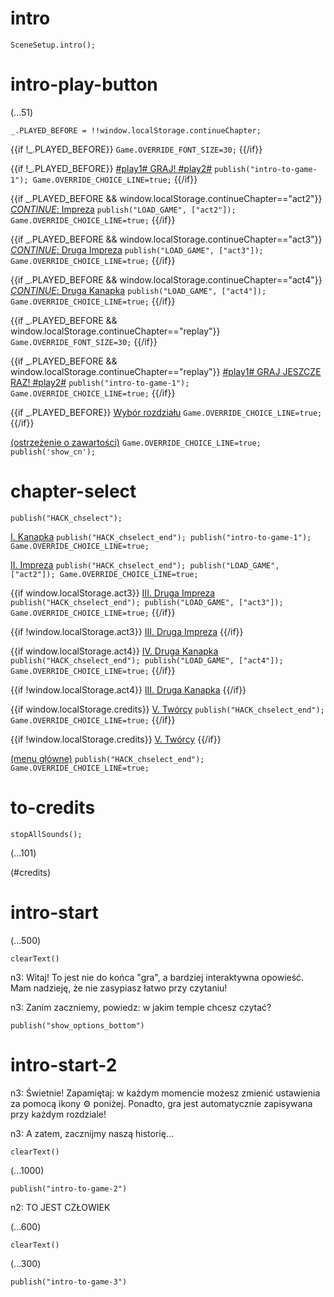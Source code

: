 

# intro

`SceneSetup.intro();`

# intro-play-button

(...51)

```
_.PLAYED_BEFORE = !!window.localStorage.continueChapter;
```

{{if !_.PLAYED_BEFORE}}
`Game.OVERRIDE_FONT_SIZE=30;`
{{/if}}

{{if !_.PLAYED_BEFORE}}
[#play1# GRAJ! #play2#](#intro-start) `publish("intro-to-game-1"); Game.OVERRIDE_CHOICE_LINE=true;`
{{/if}}

{{if _.PLAYED_BEFORE && window.localStorage.continueChapter=="act2"}}
[_CONTINUE_: Impreza](#act2) `publish("LOAD_GAME", ["act2"]); Game.OVERRIDE_CHOICE_LINE=true;`
{{/if}}

{{if _.PLAYED_BEFORE && window.localStorage.continueChapter=="act3"}}
[_CONTINUE_: Druga Impreza](#act3) `publish("LOAD_GAME", ["act3"]); Game.OVERRIDE_CHOICE_LINE=true;`
{{/if}}

{{if _.PLAYED_BEFORE && window.localStorage.continueChapter=="act4"}}
[_CONTINUE_: Druga Kanapka](#act4) `publish("LOAD_GAME", ["act4"]); Game.OVERRIDE_CHOICE_LINE=true;`
{{/if}}

{{if _.PLAYED_BEFORE && window.localStorage.continueChapter=="replay"}}
`Game.OVERRIDE_FONT_SIZE=30;`
{{/if}}

{{if _.PLAYED_BEFORE && window.localStorage.continueChapter=="replay"}}
[#play1# GRAJ JESZCZE RAZ! #play2#](#intro-start) `publish("intro-to-game-1"); Game.OVERRIDE_CHOICE_LINE=true;`
{{/if}}

{{if _.PLAYED_BEFORE}}
[Wybór rozdziału](#chapter-select) `Game.OVERRIDE_CHOICE_LINE=true;`
{{/if}}

[(ostrzeżenie o zawartości)](#intro-play-button) `Game.OVERRIDE_CHOICE_LINE=true; publish('show_cn');`

# chapter-select

`publish("HACK_chselect");`

[I. Kanapka](#intro-start) `publish("HACK_chselect_end"); publish("intro-to-game-1"); Game.OVERRIDE_CHOICE_LINE=true;`

[II. Impreza](#act2) `publish("HACK_chselect_end"); publish("LOAD_GAME", ["act2"]); Game.OVERRIDE_CHOICE_LINE=true;`

{{if window.localStorage.act3}}
[III. Druga Impreza](#act3) `publish("HACK_chselect_end"); publish("LOAD_GAME", ["act3"]); Game.OVERRIDE_CHOICE_LINE=true;`
{{/if}}

{{if !window.localStorage.act3}}
[III. Druga Impreza]()
{{/if}}

{{if window.localStorage.act4}}
[IV. Druga Kanapka](#act4) `publish("HACK_chselect_end"); publish("LOAD_GAME", ["act4"]); Game.OVERRIDE_CHOICE_LINE=true;`
{{/if}}

{{if !window.localStorage.act4}}
[III. Druga Kanapka]()
{{/if}}

{{if window.localStorage.credits}}
[V. Twórcy](#to-credits) `publish("HACK_chselect_end"); Game.OVERRIDE_CHOICE_LINE=true;`
{{/if}}

{{if !window.localStorage.credits}}
[V. Twórcy]()
{{/if}}

[(menu główne)](#intro-play-button) `publish("HACK_chselect_end"); Game.OVERRIDE_CHOICE_LINE=true;`

# to-credits

`stopAllSounds();`

(...101)

(#credits)

# intro-start

(...500)

`clearText()`


n3: Witaj! To jest nie do końca "gra", a bardziej interaktywna opowieść. Mam nadzieję, że nie zasypiasz łatwo przy czytaniu!

n3: Zanim zaczniemy, powiedz: w jakim tempie chcesz czytać?

`publish("show_options_bottom")`

# intro-start-2

n3: Świetnie! Zapamiętaj: w każdym momencie możesz zmienić ustawienia za pomocą ikony ⚙ poniżej. Ponadto, gra jest automatycznie zapisywana przy każdym rozdziale!

n3: A zatem, zacznijmy naszą historię...

`clearText()`

(...1000)

`publish("intro-to-game-2")`

n2: TO JEST CZŁOWIEK

(...600)

`clearText()`

(...300)

`publish("intro-to-game-3")`
